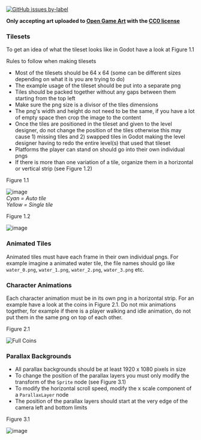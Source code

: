[![GitHub issues by-label](https://img.shields.io/github/issues/Valks-Games/sankari/art?color=black)](https://github.com/Valks-Games/sankari/issues?q=is%3Aissue+is%3Aopen+label%3Aart)  

**Only accepting art uploaded to [Open Game Art](https://opengameart.org/) with the [CC0 license](https://creativecommons.org/publicdomain/zero/1.0/)**

### Tilesets
To get an idea of what the tileset looks like in Godot have a look at Figure 1.1

Rules to follow when making tilesets
- Most of the tilesets should be 64 x 64 (some can be different sizes depending on what it is you are trying to do)
- The example usage of the tileset should be put into a separate png
- Tiles should be packed together without any gaps between them starting from the top left
- Make sure the png size is a divisor of the tiles dimensions
- The png's width and height do not need to be the same, if you have a lot of empty space then crop the image to the content
- Once the tiles are positioned in the tileset and given to the level designer, do not change the position of the tiles otherwise this may cause 1) missing tiles and 2) swapped tiles in Godot making the level designer having to redo the entire level(s) that used that tileset
- Platforms the player can stand on should go into their own individual pngs
- If there is more than one variation of a tile, organize them in a horizontal or vertical strip (see Figure 1.2)

Figure 1.1 

![image](https://user-images.githubusercontent.com/6277739/187558865-557f4f93-24e9-47fa-bb94-6541b1c82a86.png)  
*Cyan = Auto tile*  
*Yellow = Single tile*  

Figure 1.2

![image](https://user-images.githubusercontent.com/6277739/187090161-712dee94-bed2-4ad6-a60e-dab32734dcd3.png)

### Animated Tiles
Animated tiles must have each frame in their own individual pngs. For example imagine a animated water tile, the file names should go like `water_0.png`, `water_1.png`, `water_2.png`, `water_3.png` etc.

### Character Animations
Each character animation must be in its own png in a horizontal strip. For an example have a look at the coins in Figure 2.1. Do not mix animations together, for example if there is a player walking and idle animation, do not put them in the same png on top of each other.

Figure 2.1

![Full Coins](https://user-images.githubusercontent.com/6277739/187054154-977638e4-4844-4df0-851a-f2c0b0b5f960.png)

### Parallax Backgrounds
- All parallax backgrounds should be at least 1920 x 1080 pixels in size
- To change the position of the parallax layers you must only modify the transform of the `Sprite` node (see Figure 3.1)
- To modify the horizontal scroll speed, modify the x scale component of a `ParallaxLayer` node
- The position of the parallax layers should start at the very edge of the camera left and bottom limits

Figure 3.1

![image](https://user-images.githubusercontent.com/6277739/187559367-83cf86ec-b51f-4b94-a41f-1b13f2580886.png)
